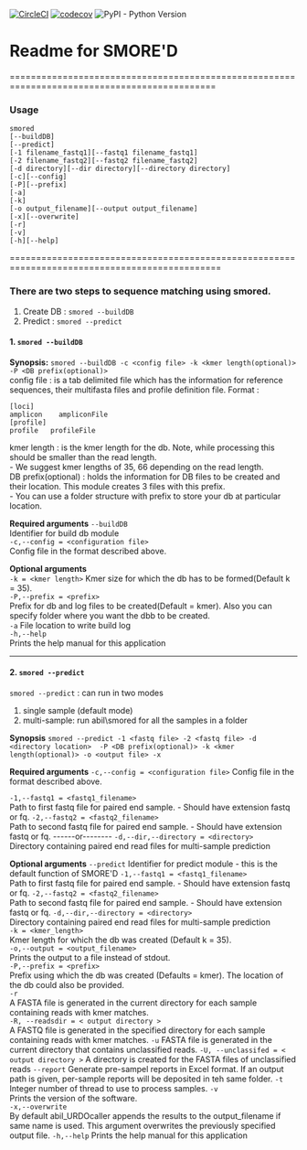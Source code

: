 [![CircleCI](https://circleci.com/gh/ar0ch/URDO-SMOREd.svg?style=svg&circle-token=e5cfa9a42dfa40c1a26051677c8ee81d58bfbc01)](https://circleci.com/gh/ar0ch/URDO-SMOREd) [![codecov](https://codecov.io/gh/ar0ch/URDO-SMOREd/branch/master/graph/badge.svg?token=7GMwrJkKA8)](https://codecov.io/gh/ar0ch/URDO-SMOREd) ![PyPI - Python Version](https://img.shields.io/pypi/pyversions/Django.svg) 

# Readme for SMORE'D
=============================================================================================
### Usage
```
smored
[--buildDB]
[--predict]
[-1 filename_fastq1][--fastq1 filename_fastq1]
[-2 filename_fastq2][--fastq2 filename_fastq2]
[-d directory][--dir directory][--directory directory]
[-c][--config]
[-P][--prefix]
[-a]
[-k]
[-o output_filename][--output output_filename]
[-x][--overwrite]
[-r]
[-v]
[-h][--help]
```
==============================================================================================

### There are two steps to sequence matching using smored.
1. Create DB : `smored --buildDB`
2. Predict : `smored --predict`

#### 1. `smored --buildDB`

**Synopsis:**
`smored --buildDB -c <config file> -k <kmer length(optional)> -P <DB prefix(optional)>`  
config file : is a tab delimited file which has the information for reference sequences, their multifasta files and profile definition file.
    Format : 
```
[loci]  
amplicon    ampliconFile
[profile]
profile   profileFile
```
kmer length : is the kmer length for the db. Note, while processing this should be smaller than the read length.  
    - We suggest kmer lengths of 35, 66 depending on the read length.  
DB prefix(optional) : holds the information for DB files to be created and their location. This module creates 3 files with this prefix.  
    - You can use a folder structure with prefix to store your db at particular location.

**Required arguments**
`--buildDB`  
    Identifier for build db module  
`-c,--config = <configuration file>`  
    Config file in the format described above.   

**Optional arguments**  
`-k = <kmer length>`
    Kmer size for which the db has to be formed(Default k = 35).   
`-P,--prefix = <prefix>`  
  Prefix for db and log files to be created(Default = kmer). Also you can specify folder where you want the dbb to be created.  
`-a`
    File location to write build log  
`-h,--help`  
    Prints the help manual for this application  

 --------------------------------------------------------------------------------------------
 
#### 2. `smored --predict`
  
`smored --predict` : can run in two modes
  1) single sample (default mode)
  2) multi-sample: run abil\smored for all the samples in a folder 

**Synopsis**
`smored --predict -1 <fastq file> -2 <fastq file> -d <directory location>  -P <DB prefix(optional)> -k <kmer length(optional)> -o <output file> -x`

**Required arguments** 
`-c,--config = <configuration file>`
  Config file in the format described above. 
  
 `-1,--fastq1 = <fastq1_filename>`  
  Path to first fastq file for paired end sample.
    - Should have extension fastq or fq.
`-2,--fastq2 = <fastq2_filename>`  
  Path to second fastq file for paired end sample.
    - Should have extension fastq or fq.
    ------or--------
`-d,--dir,--directory = <directory>`  
  Directory containing paired end read files for multi-sample prediction 
  
**Optional arguments**
`--predict`
  Identifier for predict module - this is the default function of SMORE'D
`-1,--fastq1 = <fastq1_filename>`  
  Path to first fastq file for paired end sample.
    - Should have extension fastq or fq.
`-2,--fastq2 = <fastq2_filename>`  
  Path to second fastq file for paired end sample.
    - Should have extension fastq or fq.
`-d,--dir,--directory = <directory>`  
  Directory containing paired end read files for multi-sample prediction  
`-k = <kmer_length>`  
  Kmer length for which the db was created (Default k = 35).  
`-o,--output = <output_filename>`  
  Prints the output to a file instead of stdout.  
`-P,--prefix = <prefix>`  
  Prefix using which the db was created (Defaults = kmer). The location of the db could also be provided.  
`-r`  
  A FASTA file is generated in the current directory for each sample containing reads with kmer matches.  
`-R, --readsdir = < output directory >`  
  A FASTQ file is generated in the specified directory for each sample containing reads with kmer matches.
`-u`
  FASTA file is generated in the current directory that contains unclassified reads.
`-U, --unclassifed = < output directory >`
  A directory is created for the FASTA files of unclassified reads
`--report`
 Generate pre-sampel reports in Excel format. If an output path is given, per-sample reports will be deposited in teh same folder.
`-t`
 Integer number of thread to use to process samples.
`-v`  
  Prints the version of the software.  
`-x,--overwrite`  
  By default abil\_URDOcaller appends the results to the output\_filename if same name is used.
  This argument overwrites the previously specified output file.
`-h,--help`
  Prints the help manual for this application  

